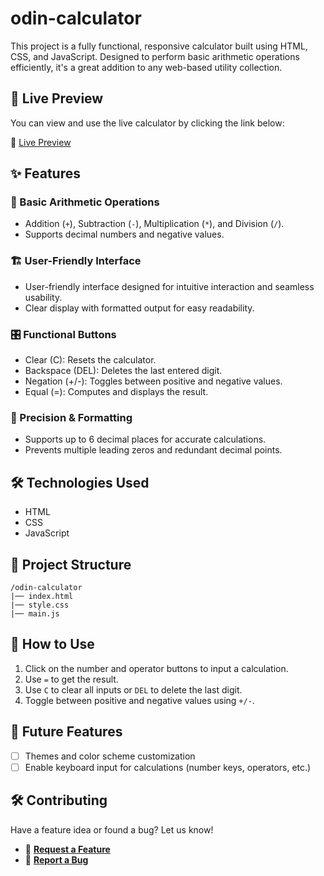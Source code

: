 # odin-calculator

This project is a fully functional, responsive calculator built using HTML, CSS, and JavaScript. Designed to perform basic arithmetic operations efficiently, it's a great addition to any web-based utility collection.

## 🚀 Live Preview

You can view and use the live calculator by clicking the link below:

🔗 [Live Preview](https://issakass.github.io/odin-calculator/)

## ✨ Features

### 🧮 Basic Arithmetic Operations

- Addition (`+`), Subtraction (`-`), Multiplication (`*`), and Division (`/`).
- Supports decimal numbers and negative values.

### 🏗️ User-Friendly Interface

- User-friendly interface designed for intuitive interaction and seamless usability.
- Clear display with formatted output for easy readability.

### 🎛️ Functional Buttons

- Clear (C): Resets the calculator.
- Backspace (DEL): Deletes the last entered digit.
- Negation (+/-): Toggles between positive and negative values.
- Equal (=): Computes and displays the result.

### 📐 Precision & Formatting

- Supports up to 6 decimal places for accurate calculations.
- Prevents multiple leading zeros and redundant decimal points.

## 🛠️ Technologies Used

- HTML
- CSS
- JavaScript

## 📂 Project Structure

```
/odin-calculator
|── index.html
|── style.css
|── main.js
```

## 🚀 How to Use

1. Click on the number and operator buttons to input a calculation.
2. Use `=` to get the result.
3. Use `C` to clear all inputs or `DEL` to delete the last digit.
4. Toggle between positive and negative values using `+/-`.

## 🔮 Future Features

- [ ] Themes and color scheme customization
- [ ] Enable keyboard input for calculations (number keys, operators, etc.)

## 🛠️ Contributing

Have a feature idea or found a bug? Let us know!

- 📌 **[Request a Feature](https://github.com/issakass/odin-calculator/issues/new?assignees=&labels=enhancement&template=feature_request.md&title=)**
- 🐞 **[Report a Bug](https://github.com/issakass/odin-calculator/issues/new?assignees=&labels=bug&template=bug_report.md&title=)**
